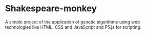 # Shakespeare-monkey
A simple project of the application of genetic algorithms using web technologies like HTML, CSS and JavaScript and P5.js for scripting.
